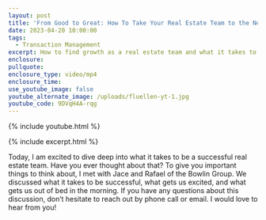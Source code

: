 ```yaml
---
layout: post
title: 'From Good to Great: How To Take Your Real Estate Team to the Next Level'
date: 2023-04-20 10:00:00
tags:
  - Transaction Management
excerpt: How to find growth as a real estate team and what it takes to succeed.
enclosure:
pullquote:
enclosure_type: video/mp4
enclosure_time:
use_youtube_image: false
youtube_alternate_image: /uploads/fluellen-yt-1.jpg
youtube_code: 9DVqH4A-rqg
---
```

{% include youtube.html %}

{% include excerpt.html %}

Today, I am excited to dive deep into what it takes to be a successful real estate team. Have you ever thought about that? To give you important things to think about, I met with Jace and Rafael of the Bowlin Group. We discussed what it takes to be successful, what gets us excited, and what gets us out of bed in the morning. If you have any questions about this discussion, don’t hesitate to reach out by phone call or email. I would love to hear from you!
